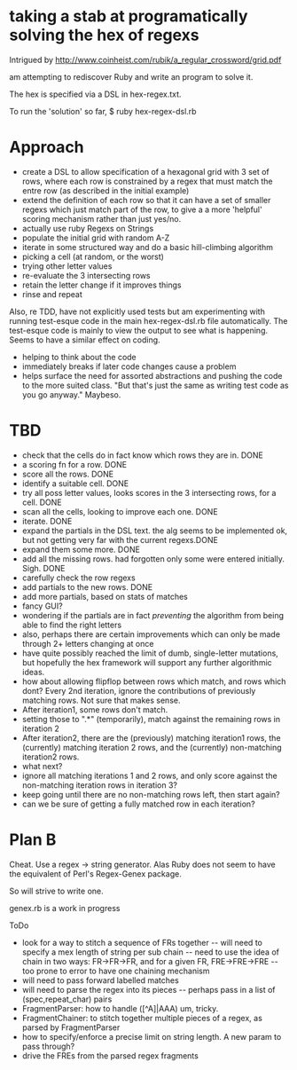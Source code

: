 taking a stab at programatically solving the hex of regexs
==========================================================

Intrigued by http://www.coinheist.com/rubik/a_regular_crossword/grid.pdf

am attempting to rediscover Ruby and write an program to solve it.

The hex is specified via a DSL in hex-regex.txt.

To run the 'solution' so far, 
$ ruby hex-regex-dsl.rb

Approach
========

* create a DSL to allow specification of a hexagonal grid with 3 set of rows, where each row is constrained by a regex that must match the entre row (as described in the initial example)
* extend the definition of each row so that it can have a set of smaller regexs which just match part of the row, to give a a more 'helpful' scoring mechanism rather than just yes/no.
* actually use ruby Regexs on Strings
* populate the initial grid with random A-Z
* iterate in some structured way and do a basic hill-climbing algorithm
 * picking a cell (at random, or the worst)
 * trying other letter values
 * re-evaluate the 3 intersecting rows
 * retain the letter change if it improves things
 * rinse and repeat

 Also, re TDD, have not explicitly used tests but am experimenting with running test-esque code in the main hex-regex-dsl.rb file automatically. The test-esque code is mainly to view the output to see what is happening. 
 Seems to have a similar effect on coding.
 * helping to think about the code
 * immediately breaks if later code changes cause a problem
 * helps surface the need for assorted abstractions and pushing the code to the more suited class.
"But that's just the same as writing test code as you go anyway."
Maybeso.

TBD
===

- check that the cells do in fact know which rows they are in. DONE
- a scoring fn for a row. DONE
- score all the rows. DONE
- identify a suitable cell. DONE
- try all poss letter values, looks scores in the 3 intersecting rows, for a cell. DONE
- scan all the cells, looking to improve each one. DONE
- iterate. DONE
- expand the partials in the DSL text. the alg seems to be implemented ok, but not getting very far with the current regexs.DONE
- expand them some more. DONE
- add all the missing rows. had forgotten only some were entered initially. Sigh. DONE
- carefully check the row regexs
- add partials to the new rows. DONE
- add more partials, based on stats of matches
- fancy GUI? 
- wondering if the partials are in fact *preventing* the algorithm from being able to find the right letters
- also, perhaps there are certain improvements which can only be made through 2+ letters changing at once
- have quite possibly reached the limit of dumb, single-letter mutations, but hopefully the hex framework will support any further algorithmic ideas.
- how about allowing flipflop between rows which match, and rows which dont? Every 2nd iteration, ignore the contributions of previously matching rows. Not sure that makes sense. 
 - After iteration1, some rows don't match. 
 - setting those to ".*" (temporarily), match against the remaining rows in iteration 2
 - After iteration2, there are the (previously) matching iteration1 rows, the (currently) matching iteration 2 rows, and the (currently) non-matching iteration2 rows.
 - what next? 
 - ignore all matching iterations 1 and 2 rows, and only score against the non-matching iteration rows in iteration 3?
 - keep going until there are no non-matching rows left, then start again?
 - can we be sure of getting a fully matched row in each iteration? 

Plan B
======

Cheat. Use a regex -> string generator. Alas Ruby does not seem to have the equivalent of Perl's Regex-Genex package.

So will strive to write one.

genex.rb is a work in progress

ToDo
- look for a way to stitch a sequence of FRs together
-- will need to specify a mex length of string per sub chain
-- need to use the idea of chain in two ways: FR->FR->FR, and for a given FR, FRE->FRE->FRE
-- too prone to error to have one chaining mechanism
- will need to pass forward labelled matches
- will need to parse the regex into its pieces
-- perhaps pass in a list of (spec,repeat_char) pairs
- FragmentParser: how to handle ([^A]|AAA)   um, tricky.
- FragmentChainer: to stitch together multiple pieces of a regex, as parsed by FragmentParser
- how to specify/enforce a precise limit on string length. A new param to pass through?
- drive the FREs from the parsed regex fragments
